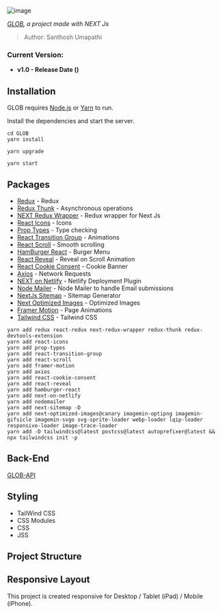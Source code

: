 ![image](https://drive.google.com/uc?export=view&id=1EYJ1MLFdyjpCgWsHnlW9CgKLdvMzOeNP) 

*[GLOB](https://google.com), a project made with NEXT Js*

> Author: Santhosh Umapathi


### Current Version:
* **v1.0 - Release Date ()**


## Installation

GLOB requires [Node.js](https://nodejs.org/) or [Yarn](https://yarnpkg.com/) to run.

Install the dependencies and start the server.

```
cd GLOB
yarn install

yarn upgrade 

yarn start

```

## Packages
* [Redux](https://redux.js.org/) - Redux
* [Redux Thunk](https://github.com/reduxjs/redux-thunk) - Asynchronous operations
* [NEXT Redux Wrapper](https://github.com/kirill-konshin/next-redux-wrapper) - Redux wrapper for Next Js
* [React Icons](https://react-icons.github.io/react-icons/) - Icons
* [Prop Types](https://www.npmjs.com/package/prop-types) - Type checking
* [React Transition Group](https://reactcommunity.org/react-transition-group/) - Animations
* [React Scroll](https://github.com/fisshy/react-scroll) - Smooth scrolling
* [HamBurger React](https://hamburger-react.netlify.app/) - Burger Menu
* [React Reveal](https://www.react-reveal.com/) - Reveal on Scroll Animation
* [React Cookie Consent](https://github.com/Mastermindzh/react-cookie-consent) - Cookie Banner
* [Axios](https://www.npmjs.com/package/axios) - Network Requests
* [NEXT on Netlify](https://github.com/netlify/next-on-netlify) - Netlify Deployment Plugin
* [Node Mailer](https://nodemailer.com/about/) - Node Mailer to handle Email submissions
* [NextJs Sitemap](https://www.npmjs.com/package/next-sitemap) - Sitemap Generator
* [Next Optimized Images](https://github.com/cyrilwanner/next-optimized-images) - Optimized Images
* [Framer Motion](https://github.com/framer/motion) - Page Animations
* [Tailwind CSS](https://tailwindcss.com/docs/guides/nextjs) - Tailwind CSS

```
yarn add redux react-redux next-redux-wrapper redux-thunk redux-devtools-extension 
yarn add react-icons 
yarn add prop-types 
yarn add react-transition-group 
yarn add react-scroll 
yarn add framer-motion
yarn add axios 
yarn add react-cookie-consent 
yarn add react-reveal 
yarn add hamburger-react 
yarn add next-on-netlify 
yarn add nodemailer 
yarn add next-sitemap -D
yarn add next-optimized-images@canary imagemin-optipng imagemin-gifsicle imagemin-svgo svg-sprite-loader webp-loader lqip-loader responsive-loader image-trace-loader
yarn add -D tailwindcss@latest postcss@latest autoprefixer@latest && npx tailwindcss init -p
```
## Back-End
[GLOB-API](https://github.com/AppCity/GLOB-Back-End)

## Styling
* TailWind CSS
* CSS Modules
* CSS
* JSS

## Project Structure





## Responsive Layout
This project is created responsive for Desktop / Tablet (iPad) / Mobile (iPhone).